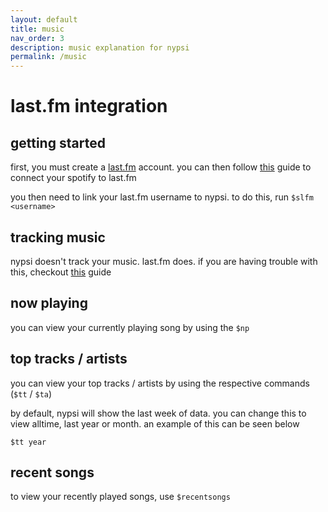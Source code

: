 ```yaml
---
layout: default
title: music
nav_order: 3
description: music explanation for nypsi
permalink: /music
---
```


# last.fm integration

## getting started

first, you must create a [last.fm](https://last.fm) account. you can then follow
[this](https://community.spotify.com/t5/FAQs/How-can-I-connect-Spotify-to-Last-fm/ta-p/4795301) guide to connect your spotify
to last.fm

you then need to link your last.fm username to nypsi. to do this, run `$slfm <username>`

## tracking music

nypsi doesn't track your music. last.fm does. if you are having trouble with this, checkout
[this](https://support.last.fm/t/spotify-has-stopped-scrobbling-what-can-i-do/3184) guide

## now playing

you can view your currently playing song by using the `$np`

## top tracks / artists

you can view your top tracks / artists by using the respective commands (`$tt` / `$ta`)

by default, nypsi will show the last week of data. you can change this to view alltime, last year or month. an example of
this can be seen below

`$tt year`

## recent songs

to view your recently played songs, use `$recentsongs`
